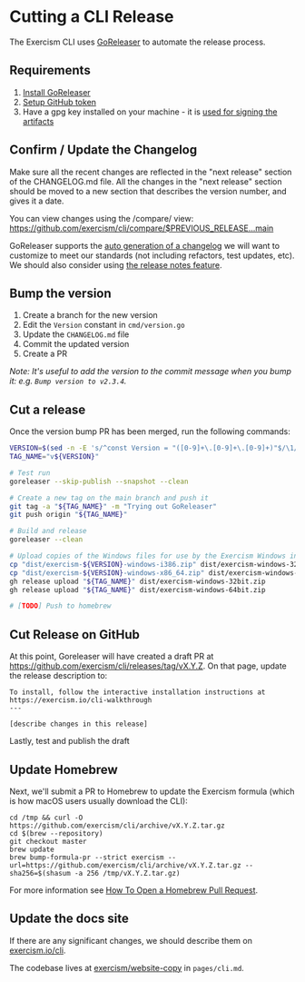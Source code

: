 # Cutting a CLI Release

The Exercism CLI uses [GoReleaser](https://goreleaser.com) to automate the
release process.

## Requirements

1. [Install GoReleaser](https://goreleaser.com/install/)
1. [Setup GitHub token](https://goreleaser.com/scm/github/)
1. Have a gpg key installed on your machine - it is [used for signing the artifacts](https://goreleaser.com/customization/sign/)

## Confirm / Update the Changelog

Make sure all the recent changes are reflected in the "next release" section of the CHANGELOG.md file. All the changes in the "next release" section should be moved to a new section that describes the version number, and gives it a date.

You can view changes using the /compare/ view:
https://github.com/exercism/cli/compare/$PREVIOUS_RELEASE...main

GoReleaser supports the [auto generation of a changelog](https://goreleaser.com/customization/#customize-the-changelog) we will want to customize to meet our standards (not including refactors, test updates, etc). We should also consider using [the release notes feature](https://goreleaser.com/customization/#custom-release-notes).

## Bump the version

1. Create a branch for the new version
1. Edit the `Version` constant in `cmd/version.go`
1. Update the `CHANGELOG.md` file
1. Commit the updated version
1. Create a PR

_Note: It's useful to add the version to the commit message when you bump it: e.g. `Bump version to v2.3.4`._

## Cut a release

Once the version bump PR has been merged, run the following commands:

```bash
VERSION=$(sed -n -E 's/^const Version = "([0-9]+\.[0-9]+\.[0-9]+)"$/\1/p' cmd/version.go)
TAG_NAME="v${VERSION}"

# Test run
goreleaser --skip-publish --snapshot --clean

# Create a new tag on the main branch and push it
git tag -a "${TAG_NAME}" -m "Trying out GoReleaser"
git push origin "${TAG_NAME}"

# Build and release
goreleaser --clean

# Upload copies of the Windows files for use by the Exercism Windows installer
cp "dist/exercism-${VERSION}-windows-i386.zip" dist/exercism-windows-32bit.zip
cp "dist/exercism-${VERSION}-windows-x86_64.zip" dist/exercism-windows-64bit.zip
gh release upload "${TAG_NAME}" dist/exercism-windows-32bit.zip
gh release upload "${TAG_NAME}" dist/exercism-windows-64bit.zip

# [TODO] Push to homebrew
```

## Cut Release on GitHub

At this point, Goreleaser will have created a draft PR at https://github.com/exercism/cli/releases/tag/vX.Y.Z.
On that page, update the release description to:

```
To install, follow the interactive installation instructions at https://exercism.io/cli-walkthrough
---

[describe changes in this release]
```

Lastly, test and publish the draft

## Update Homebrew

Next, we'll submit a PR to Homebrew to update the Exercism formula (which is how macOS users usually download the CLI):

```
cd /tmp && curl -O https://github.com/exercism/cli/archive/vX.Y.Z.tar.gz
cd $(brew --repository)
git checkout master
brew update
brew bump-formula-pr --strict exercism --url=https://github.com/exercism/cli/archive/vX.Y.Z.tar.gz --sha256=$(shasum -a 256 /tmp/vX.Y.Z.tar.gz)
```

For more information see [How To Open a Homebrew Pull Request](https://docs.brew.sh/How-To-Open-a-Homebrew-Pull-Request).

## Update the docs site

If there are any significant changes, we should describe them on
[exercism.io/cli](https://exercism.io/cli).

The codebase lives at [exercism/website-copy](https://github.com/exercism/website-copy) in `pages/cli.md`.
